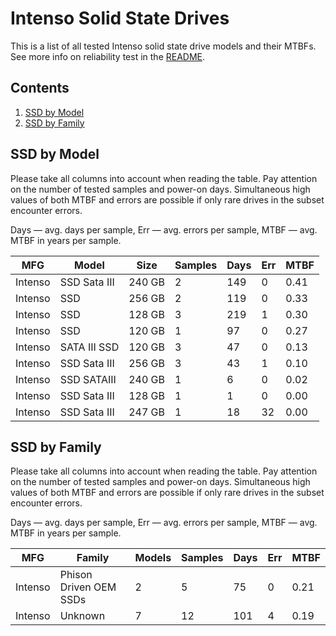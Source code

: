 Intenso Solid State Drives
==========================

This is a list of all tested Intenso solid state drive models and their MTBFs. See
more info on reliability test in the [README](https://github.com/linuxhw/SMART).

Contents
--------

1. [ SSD by Model  ](#ssd-by-model)
2. [ SSD by Family ](#ssd-by-family)

SSD by Model
------------

Please take all columns into account when reading the table. Pay attention on the
number of tested samples and power-on days. Simultaneous high values of both MTBF
and errors are possible if only rare drives in the subset encounter errors.

Days   — avg. days per sample,
Err    — avg. errors per sample,
MTBF   — avg. MTBF in years per sample.

| MFG       | Model              | Size   | Samples | Days  | Err   | MTBF   |
|-----------|--------------------|--------|---------|-------|-------|--------|
| Intenso   | SSD Sata III       | 240 GB | 2       | 149   | 0     | 0.41   |
| Intenso   | SSD                | 256 GB | 2       | 119   | 0     | 0.33   |
| Intenso   | SSD                | 128 GB | 3       | 219   | 1     | 0.30   |
| Intenso   | SSD                | 120 GB | 1       | 97    | 0     | 0.27   |
| Intenso   | SATA III SSD       | 120 GB | 3       | 47    | 0     | 0.13   |
| Intenso   | SSD Sata III       | 256 GB | 3       | 43    | 1     | 0.10   |
| Intenso   | SSD SATAIII        | 240 GB | 1       | 6     | 0     | 0.02   |
| Intenso   | SSD Sata III       | 128 GB | 1       | 1     | 0     | 0.00   |
| Intenso   | SSD Sata III       | 247 GB | 1       | 18    | 32    | 0.00   |

SSD by Family
-------------

Please take all columns into account when reading the table. Pay attention on the
number of tested samples and power-on days. Simultaneous high values of both MTBF
and errors are possible if only rare drives in the subset encounter errors.

Days   — avg. days per sample,
Err    — avg. errors per sample,
MTBF   — avg. MTBF in years per sample.

| MFG       | Family                 | Models | Samples | Days  | Err   | MTBF   |
|-----------|------------------------|--------|---------|-------|-------|--------|
| Intenso   | Phison Driven OEM SSDs | 2      | 5       | 75    | 0     | 0.21   |
| Intenso   | Unknown                | 7      | 12      | 101   | 4     | 0.19   |
